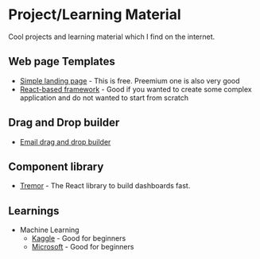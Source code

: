 # Project/Learning Material
Cool projects and learning material which I find on the internet. 



## Web page Templates
- [Simple landing page](https://github.com/cruip/tailwind-landing-page-template) - This is free. Preemium one is also very good
- [React-based framework](https://refine.dev/docs/) - Good if you wanted to create some complex application and do not wanted to start from scratch


## Drag and Drop builder

- [Email drag and drop builder](https://github.com/zalify/easy-email)


## Component library

- [Tremor](https://github.com/tremorlabs/tremor) - The React library to build dashboards fast.



## Learnings

- Machine Learning
  - [Kaggle](https://www.kaggle.com/learn/intro-to-machine-learning) - Good for beginners
  - [Microsoft](https://microsoft.github.io/ML-For-Beginners) - Good for beginners



